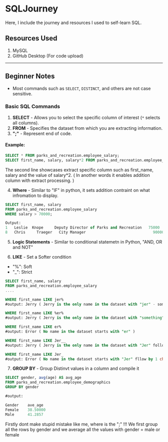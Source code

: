 # SQLJourney

Here, I include the journey and resources I used to self-learn SQL.

## Resources Used
1. MySQL
2. GitHub Desktop (For code upload)

---

## Beginner Notes

- Most commands such as `SELECT`, `DISTINCT`, and others are not case sensitive.

### Basic SQL Commands
1. **SELECT** - Allows you to select the specific column of interest (`*` selects all columns).
2. **FROM** - Specifies the dataset from which you are extracting information.
3. **";"** - Represent end of code.

#### Example:

```sql
SELECT * FROM parks_and_recreation.employee_salary;
SELECT first_name, salary, salary*2 FROM parks_and_recreation.employee_salary;
````

The second line showcases extract specific column such as first_name, salary and the value of salary*2. ( In another words it enables addition column with extract processing. )

4. **Where** - Similar to "IF" in python, it sets addition contraint on what infromation to display.

```sql
SELECT first_name, salary
FROM parks_and_recreation.employee_salary
WHERE salary > 70000;

Output:
1	Leslie	Knope	  Deputy Director of Parks and Recreation	75000	  1
8	Chris	  Traeger	City Manager	                          90000	  3
```

5. **Logic Statements** - Similar to conditional statemetn in Python, "AND, OR and NOT"<br>


6. **LIKE** - Set a Softer condition
  - "%": Soft 
  - "_": Strict

```sql
SELECT first_name, salary
FROM parks_and_recreation.employee_salary
....

WHERE first_name LIKE jer%
#output: Jerry ( Jerry is the only name in the dataset with "jer" - something )

WHERE first_name LIKE %er%
#output: Jerry ( Jerry is the only name in the dataset with "something" - er - "something

WHERE first_name LIKE er%
#output: Error ( No name in the dataset starts with "er" )

WHERE first_name LIKE Jer__
#output: Jerry ( Jerry is the only name in the dataset with "Jer" follow by 2 character )

WHERE first_name LIKE Jer_
#output: Error ( No name in the dataset starts with "Jer" fllow by 1 character )

```


7. **GROUP BY** - Group Distinvt values in a column and compile it
```sql
SELECT gender, avg(age) AS avg_age
FROM parks_and_recreation.employee_demographics
GROUP BY gender

#output:

Gender    ave_age
Female    38.50000
Male      41.2857
````

Firstly dont make stupid mistake like me, where is the ";" !!!
We first group all the rows by gender and we average all the values with gender = male or female







